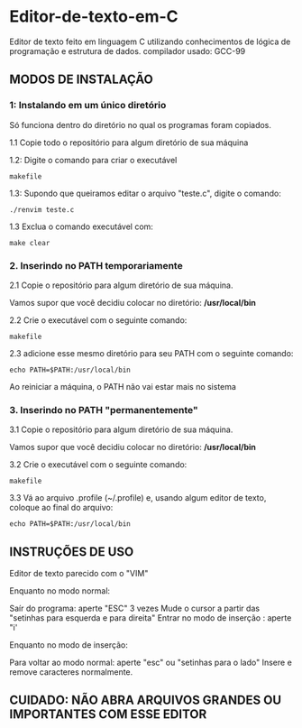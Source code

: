 # Editor-de-texto-em-C

Editor de texto feito em linguagem C utilizando conhecimentos de lógica de programação e estrutura de dados.
compilador usado: GCC-99

## MODOS DE INSTALAÇÃO
 
### 1: Instalando em um único diretório

Só funciona dentro do diretório no qual os programas foram copiados.

1.1 Copie todo o repositório para algum diretório de sua máquina

1.2: Digite o comando para criar o executável
```
makefile
```

1.3: Supondo que queiramos editar o arquivo "teste.c", digite o comando:
```
./renvim teste.c
```

1.3 Exclua o comando executável com:
```
make clear
```

### 2. Inserindo no PATH temporariamente

2.1 Copie o repositório para algum diretório de sua máquina.

Vamos supor que você decidiu colocar no diretório: __**/usr/local/bin**__


2.2 Crie o executável com o seguinte comando:
```
makefile
```

2.3 adicione esse mesmo diretório para seu PATH com o seguinte comando:
```
echo PATH=$PATH:/usr/local/bin
```

Ao reiniciar a máquina, o PATH não vai estar mais no sistema

### 3. Inserindo no PATH "permanentemente"

3.1 Copie o repositório para algum diretório de sua máquina.

Vamos supor que você decidiu colocar no diretório: __**/usr/local/bin**__

3.2 Crie o executável com o seguinte comando:
```
makefile
```

3.3 Vá ao arquivo .profile (~/.profile) e, usando algum editor de texto, coloque ao final do arquivo:
```
echo PATH=$PATH:/usr/local/bin
```

## INSTRUÇÕES DE USO

Editor de texto parecido com o "VIM"

Enquanto no modo normal:

Saír do programa: aperte "ESC" 3 vezes
Mude o cursor a partir das "setinhas para esquerda e para direita"
Entrar no modo de inserção : aperte "i'


Enquanto no modo de inserção:

Para voltar ao modo normal: aperte "esc" ou "setinhas para o lado"
Insere e remove caracteres normalmente.


## CUIDADO: NÃO ABRA ARQUIVOS GRANDES OU IMPORTANTES COM ESSE EDITOR

